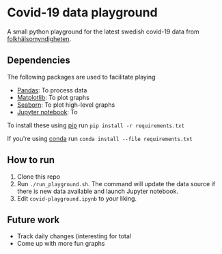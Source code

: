 # Covid-19 data playground

A small python playground for the latest swedish covid-19 data from
[folkhälsomyndigheten](https://www.folkhalsomyndigheten.se/smittskydd-beredskap/utbrott/aktuella-utbrott/covid-19/bekraftade-fall-i-sverige/).

## Dependencies
The following packages are used to facilitate playing

- [Pandas](https://pandas.pydata.org): To process data
- [Matplotlib](https://matplotlib.org): To plot graphs
- [Seaborn](https://seaborn.pydata.org): To plot high-level graphs
- [Jupyter notebook](https://jupyter.org): To 

To install these using [pip](https://pip.pypa.io/en/stable/) run
`pip install -r requirements.txt`

If you're using [conda](https://docs.conda.io/en/latest/) run
`conda install --file requirements.txt`

## How to run

1. Clone this repo
1. Run `./run_playground.sh`. The command will update the data source if 
there is new data available and launch Jupyter notebook. 
1. Edit `covid-playground.ipynb` to your liking.

## Future work

- Track daily changes (interesting for total
- Come up with more fun graphs
